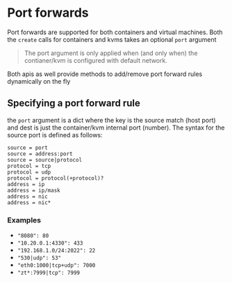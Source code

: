 # Port forwards
Port forwards are supported for both containers and virtual machines. Both the `create` calls for containers and kvms takes an optional `port` argument

> The port argument is only applied when (and only when) the contianer/kvm is configured with default network.

Both apis as well provide methods to add/remove port forward rules dynamically on the fly

## Specifying a port forward rule
the `port` argument is a dict where the key is the source match (host port) and dest is just the container/kvm internal port (number). The syntax for the source port is defined as follows:

```
source = port
source = address:port
source = source|protocol
protocol = tcp
protocol = udp
protocol = protocol(+protocol)?
address = ip
address = ip/mask
address = nic
address = nic*
```

### Examples

- `"8080": 80`
- `"10.20.0.1:4330": 433`
- `"192.168.1.0/24:2022": 22`
- `"530|udp": 53"`
- `"eth0:1000|tcp+udp": 7000`
- `"zt*:7999|tcp": 7999`